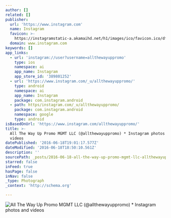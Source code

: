 ```yaml
---
author: []
related: []
publisher:
  url: 'https://www.instagram.com'
  name: Instagram
  favicon: >-
    https://instagramstatic-a.akamaihd.net/h1/images/ico/favicon.ico/dfa85bb1fd63.ico
  domain: www.instagram.com
keywords: []
app_links:
  - url: 'instagram://user?username=allthewayuppromo'
    type: ios
    namespace: ai
    app_name: Instagram
    app_store_id: '389801252'
  - url: 'https://www.instagram.com/_u/allthewayuppromo/'
    type: android
    namespace: ai
    app_name: Instagram
    package: com.instagram.android
  - path: https/instagram.com/_u/allthewayuppromo/
    package: com.instagram.android
    namespace: google
    type: android
isBasedOnUrl: 'https://www.instagram.com/allthewayuppromo/'
title: >-
  All The Way Up Promo MGMT LLC (@allthewayuppromo) * Instagram photos and
  videos
datePublished: '2016-06-18T19:01:17.577Z'
dateModified: '2016-06-18T18:50:10.561Z'
description: ''
sourcePath: _posts/2016-06-18-all-the-way-up-promo-mgmt-llc-allthewayuppromo-instagra.md
starred: false
inFeed: true
hasPage: false
inNav: false
_type: Photograph
_context: 'http://schema.org'

---
```

![All The Way Up Promo MGMT LLC (@allthewayuppromo) * Instagram photos and videos](https://scontent.cdninstagram.com/t51.2885-19/s150x150/12383165_1703736333207863_392863996_a.jpg)